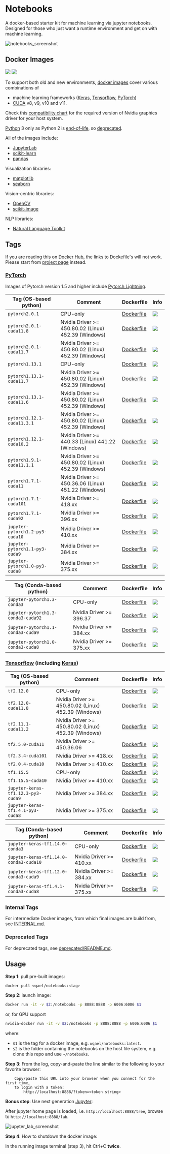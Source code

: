 # Notebooks

A docker-based starter kit for machine learning via jupyter notebooks. Designed for those who just want a runtime environment and get on with machine learning.

![notebooks_screenshot](assets/notebooks.jpg)

## Docker Images

![](https://img.shields.io/docker/pulls/wqael/notebooks.svg)
![](https://img.shields.io/docker/stars/wqael/notebooks.svg)

To support both old and new environments, [docker images](https://hub.docker.com/r/wqael/notebooks/) cover various combinations of
* machine learning frameworks ([Keras](https://keras.io/), [Tensorflow](https://www.tensorflow.org/), [PyTorch](https://pytorch.org/))
* [CUDA](https://developer.nvidia.com/cuda-zone) v8, v9, v10 and v11.

Check this [compatibility chart](https://docs.nvidia.com/cuda/cuda-toolkit-release-notes/index.html)
for the required version of Nvidia graphics driver for your host system.

[Python](https://www.python.org/) 3 only as Python 2 is [end-of-life](https://pythonclock.org), so [deprecated](deprecated/deprecated.md).

All of the images include:
* [JupyterLab](https://jupyterlab.readthedocs.io/en/stable/)
* [scikit-learn](https://scikit-learn.org/stable/)
* [pandas](https://pandas.pydata.org)

Visualization libraries:
* [matplotlib](https://matplotlib.org)
* [seaborn](https://seaborn.pydata.org)

Vision-centric libraries:
* [OpenCV](https://opencv.org/)
* [scikit-image](http://scikit-image.org/)

NLP libraries:
* [Natural Language Toolkit](https://www.nltk.org)

## Tags

If you are reading this on [Docker Hub](https://hub.docker.com/r/wqael/notebooks/), the links to Dockefile's will not work. Please start from [project page](https://github.com/rlan/notebooks) instead.

### [PyTorch](https://pytorch.org/)

Images of Pytorch version 1.5 and higher include [Pytorch Lightning](https://github.com/PyTorchLightning/pytorch-lightning).

| Tag (OS-based python) | Comment | Dockerfile | Info |
| --------------------- | ------- | ---------- | ---- |
| `pytorch2.0.1` | CPU-only | [Dockerfile](docker/pytorch2.0.1/Dockerfile) | ![](https://img.shields.io/docker/image-size/wqael/notebooks/pytorch2.0.1) |
| `pytorch2.0.1-cuda11.8` | Nvidia Driver >= 450.80.02 (Linux) 452.39 (Windows) | [Dockerfile](docker/pytorch2.0.1-cuda11.8/Dockerfile) | ![](https://img.shields.io/docker/image-size/wqael/notebooks/pytorch2.0.1-cuda11.8) |
| `pytorch2.0.1-cuda11.7` | Nvidia Driver >= 450.80.02 (Linux) 452.39 (Windows) | [Dockerfile](docker/pytorch2.0.1-cuda11.7/Dockerfile) | ![](https://img.shields.io/docker/image-size/wqael/notebooks/pytorch2.0.1-cuda11.7) |
| `pytorch1.13.1` | CPU-only | [Dockerfile](docker/pytorch1.13.1/Dockerfile) | ![](https://img.shields.io/docker/image-size/wqael/notebooks/pytorch1.13.1) |
| `pytorch1.13.1-cuda11.7` | Nvidia Driver >= 450.80.02 (Linux) 452.39 (Windows) | [Dockerfile](docker/pytorch1.13.1-cuda11.7/Dockerfile) | ![](https://img.shields.io/docker/image-size/wqael/notebooks/pytorch1.13.1-cuda11.7) |
| `pytorch1.13.1-cuda11.6` | Nvidia Driver >= 450.80.02 (Linux) 452.39 (Windows) | [Dockerfile](docker/pytorch1.13.1-cuda11.6/Dockerfile) | ![](https://img.shields.io/docker/image-size/wqael/notebooks/pytorch1.13.1-cuda11.6) |
| `pytorch1.12.1-cuda11.3.1` | Nvidia Driver >= 450.80.02 (Linux) 452.39 (Windows) | [Dockerfile](docker/pytorch1.12.1-cuda11.3.1/Dockerfile) | ![](https://img.shields.io/docker/image-size/wqael/notebooks/pytorch1.12.1-cuda11.3.1) |
| `pytorch1.12.1-cuda10.2` | Nvidia Driver >= 440.33 (Linux) 441.22 (Windows) | [Dockerfile](docker/pytorch1.12.1-cuda10.2/Dockerfile) | ![](https://img.shields.io/docker/image-size/wqael/notebooks/pytorch1.12.1-cuda10.2) |
| `pytorch1.9.1-cuda11.1.1` | Nvidia Driver >= 450.80.02 (Linux) 452.39 (Windows) | [Dockerfile](docker/pytorch1.9.1-cuda11.1.1/Dockerfile) | ![](https://img.shields.io/docker/image-size/wqael/notebooks/pytorch1.9.1-cuda11.1.1) |
| `pytorch1.7.1-cuda11` | Nvidia Driver >= 450.36.06 (Linux) 451.22 (Windows) | [Dockerfile](docker/pytorch1.7.1-cuda11/Dockerfile) | ![](https://img.shields.io/docker/image-size/wqael/notebooks/pytorch1.7.1-cuda11) |
| `pytorch1.7.1-cuda101` | Nvidia Driver >= 418.xx | [Dockerfile](docker/pytorch1.7.1-cuda101/Dockerfile) | ![](https://img.shields.io/docker/image-size/wqael/notebooks/pytorch1.7.1-cuda101) |
| `pytorch1.7.1-cuda92` | Nvidia Driver >= 396.xx | [Dockerfile](docker/pytorch1.7.1-cuda92/Dockerfile) | ![](https://img.shields.io/docker/image-size/wqael/notebooks/pytorch1.7.1-cuda92) |
| `jupyter-pytorch1.2-py3-cuda10` | Nvidia Driver >= 410.xx | [Dockerfile](docker/jupyter-pytorch1.2-py3-cuda10/Dockerfile) | ![](https://img.shields.io/docker/image-size/wqael/notebooks/jupyter-pytorch1.2-py3-cuda10) |
| `jupyter-pytorch1.1-py3-cuda9` | Nvidia Driver >= 384.xx | [Dockerfile](docker/jupyter-pytorch1.1-py3-cuda9/Dockerfile) | ![](https://img.shields.io/docker/image-size/wqael/notebooks/jupyter-pytorch1.1-py3-cuda9) |
| `jupyter-pytorch1.0-py3-cuda8` | Nvidia Driver >= 375.xx | [Dockerfile](docker/jupyter-pytorch1.0-py3-cuda8/Dockerfile) | ![](https://img.shields.io/docker/image-size/wqael/notebooks/jupyter-pytorch1.0-py3-cuda8) |


| Tag (Conda-based python) | Comment | Dockerfile | Info |
| ------------------------ | ------- | ---------- | ---- |
| `jupyter-pytorch1.3-conda3` | CPU-only | [Dockerfile](docker/jupyter-pytorch1.3-conda3/Dockerfile) | ![](https://img.shields.io/docker/image-size/wqael/notebooks/jupyter-pytorch1.3-conda3) |
| `jupyter-pytorch1.3-conda3-cuda92` | Nvidia Driver >= 396.37 | [Dockerfile](docker/jupyter-pytorch1.3-conda3-cuda92/Dockerfile) | ![](https://img.shields.io/docker/image-size/wqael/notebooks/jupyter-pytorch1.3-conda3-cuda92) |
| `jupyter-pytorch1.1-conda3-cuda9` | Nvidia Driver >= 384.xx | [Dockerfile](docker/jupyter-pytorch1.1-conda3-cuda9/Dockerfile) | ![](https://img.shields.io/docker/image-size/wqael/notebooks/jupyter-pytorch1.1-conda3-cuda9) |
| `jupyter-pytorch1.0-conda3-cuda8` | Nvidia Driver >= 375.xx | [Dockerfile](docker/jupyter-pytorch1.0-conda3-cuda8/Dockerfile) | ![](https://img.shields.io/docker/image-size/wqael/notebooks/jupyter-pytorch1.0-conda3-cuda8) |

### [Tensorflow](https://www.tensorflow.org/) (including [Keras](https://keras.io/))


| Tag (OS-based python) | Comment | Dockerfile | Info |
| --------------------- | ------- | ---------- | ---- |
| `tf2.12.0` | CPU-only | [Dockerfile](docker/tf2.12.0/Dockerfile) | ![](https://img.shields.io/docker/image-size/wqael/notebooks/tf2.12.0) |
| `tf2.12.0-cuda11.8` | Nvidia Driver >= 450.80.02 (Linux) 452.39 (Windows) | [Dockerfile](docker/tf2.12.0-cuda11.8/Dockerfile) | ![](https://img.shields.io/docker/image-size/wqael/notebooks/tf2.12.0-cuda11.8) |
| `tf2.11.1-cuda11.2` | Nvidia Driver >= 450.80.02 (Linux) 452.39 (Windows) | [Dockerfile](docker/tf2.11.1-cuda11.2/Dockerfile) | ![](https://img.shields.io/docker/image-size/wqael/notebooks/tf2.11.1-cuda11.2) |
| `tf2.5.0-cuda11` | Nvidia Driver >= 450.36.06 | [Dockerfile](docker/tf2.5.0-cuda11/Dockerfile) | ![](https://img.shields.io/docker/image-size/wqael/notebooks/tf2.5.0-cuda11) |
| `tf2.3.4-cuda101` | Nvidia Driver >= 418.xx | [Dockerfile](docker/tf2.3.4-cuda101/Dockerfile) | ![](https://img.shields.io/docker/image-size/wqael/notebooks/tf2.3.4-cuda101) |
| `tf2.0.4-cuda10` | Nvidia Driver >= 410.xx | [Dockerfile](docker/tf2.0.4-cuda10/Dockerfile) | ![](https://img.shields.io/docker/image-size/wqael/notebooks/tf2.0.4-cuda10) |
| `tf1.15.5` | CPU-only | [Dockerfile](docker/tf1.15.5/Dockerfile) | ![](https://img.shields.io/docker/image-size/wqael/notebooks/tf1.15.5) |
| `tf1.15.5-cuda10` | Nvidia Driver >= 410.xx | [Dockerfile](docker/tf1.15.5-cuda10/Dockerfile) | ![](https://img.shields.io/docker/image-size/wqael/notebooks/tf1.15.5-cuda10) |
| `jupyter-keras-tf1.12.3-py3-cuda9` | Nvidia Driver >= 384.xx | [Dockerfile](docker/jupyter-keras-tf1.12.3-py3-cuda9/Dockerfile) | ![](https://img.shields.io/docker/image-size/wqael/notebooks/jupyter-keras-tf1.12.3-py3-cuda9) |
| `jupyter-keras-tf1.4.1-py3-cuda8` | Nvidia Driver >= 375.xx | [Dockerfile](docker/jupyter-keras-tf1.4.1-py3-cuda8/Dockerfile) | ![](https://img.shields.io/docker/image-size/wqael/notebooks/jupyter-keras-tf1.4.1-py3-cuda8) |


| Tag (Conda-based python) | Comment | Dockerfile | Info |
| ------------------------ | ------- | ---------- | ---- |
| `jupyter-keras-tf1.14.0-conda3` | CPU-only | [Dockerfile](docker/jupyter-keras-tf1.14.0-conda3/Dockerfile) | ![](https://img.shields.io/docker/image-size/wqael/notebooks/jupyter-keras-tf1.14.0-conda3) |
| `jupyter-keras-tf1.14.0-conda3-cuda10` | Nvidia Driver >= 410.xx | [Dockerfile](docker/jupyter-keras-tf1.14.0-conda3-cuda10/Dockerfile) | ![](https://img.shields.io/docker/image-size/wqael/notebooks/jupyter-keras-tf1.14.0-conda3-cuda10) |
| `jupyter-keras-tf1.12.0-conda3-cuda9` | Nvidia Driver >= 384.xx | [Dockerfile](docker/jupyter-keras-tf1.12.0-conda3-cuda9/Dockerfile) | ![](https://img.shields.io/docker/image-size/wqael/notebooks/jupyter-keras-tf1.12.0-conda3-cuda9) |
| `jupyter-keras-tf1.4.1-conda3-cuda8` | Nvidia Driver >= 375.xx | [Dockerfile](docker/jupyter-keras-tf1.4.1-conda3-cuda8/Dockerfile) | ![](https://img.shields.io/docker/image-size/wqael/notebooks/jupyter-keras-tf1.4.1-conda3-cuda8) |


### Internal Tags

For intermediate Docker images, from which final images are build from, see [INTERNAL.md](INTERNAL.md).

### Deprecated Tags

For deprecated tags, see [deprecated/README.md](deprecated/README.md).


## Usage

**Step 1**: pull pre-built images:

```sh
docker pull wqael/notebooks:<tag>
```

**Step 2**: launch image:

```sh
docker run -it -v $2:/notebooks -p 8888:8888 -p 6006:6006 $1
```

or, for GPU support

```sh
nvidia-docker run -it -v $2:/notebooks -p 8888:8888 -p 6006:6006 $1
```

where:

* `$1` is the tag for a docker image, e.g. `wqael/notebooks:latest`.
* `$2` is the folder containing the notebooks on the host file system, e.g. clone this repo and use `~/notebooks`.


**Step 3**: From the log, copy-and-paste the line similar to the following to your favorite browser:

```
    Copy/paste this URL into your browser when you connect for the first time,
    to login with a token:
        http://localhost:8888/?token=<token string>
```

**Bonus step**: Use next generation [Jupyter](http://jupyterlab.readthedocs.io/en/latest/):

After jupyter home page is loaded, i.e. `http://localhost:8888/tree`, browse to `http://localhost:8888/lab`.

![jupyter_lab_screenshot](assets/jupyter_lab.jpg)

**Step 4**: How to shutdown the docker image:

In the running image terminal (step 3), hit Ctrl+C **twice**.
